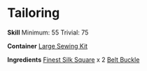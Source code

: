 <!-- TITLE: Finest Silk Belt -->
<!-- SUBTITLE: Made of finest silk -->

# Tailoring
**Skill**
Minimum: 55
Trivial: 75

**Container**
[Large Sewing Kit](large-sewing-kit)

**Ingredients**
[Finest Silk Square](finest-silk-square) x 2
[Belt Buckle](belt-buckle)